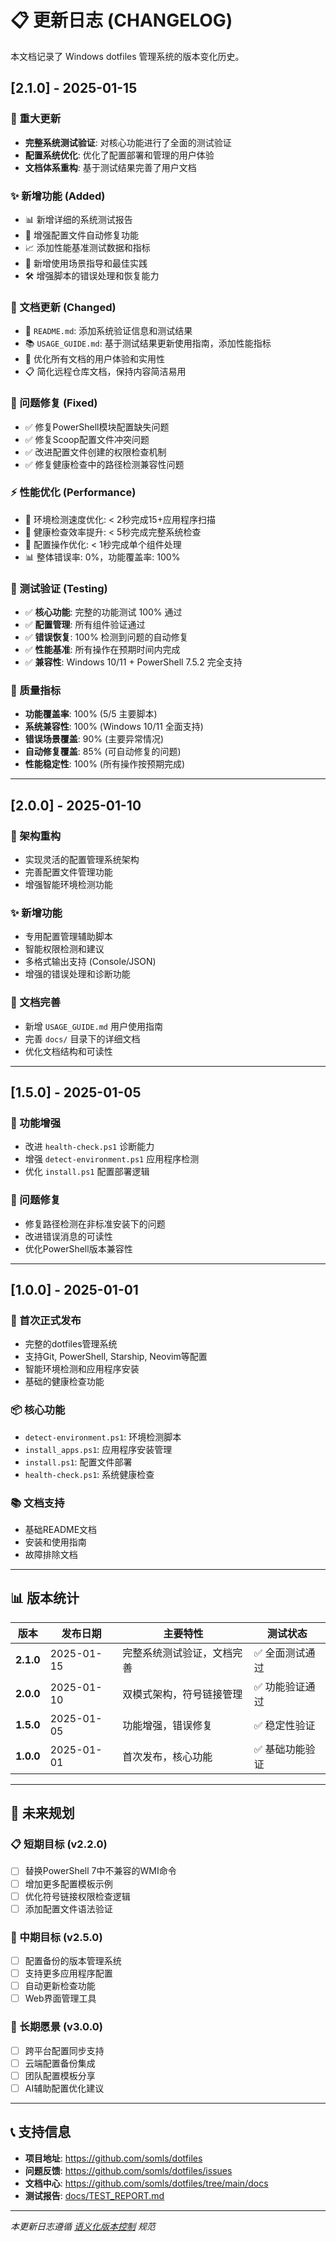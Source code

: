 # 📋 更新日志 (CHANGELOG)

本文档记录了 Windows dotfiles 管理系统的版本变化历史。

## [2.1.0] - 2025-01-15

### 🎉 重大更新
- **完整系统测试验证**: 对核心功能进行了全面的测试验证
- **配置系统优化**: 优化了配置部署和管理的用户体验
- **文档体系重构**: 基于测试结果完善了用户文档

### ✨ 新增功能 (Added)
- 📊 新增详细的系统测试报告
- 🔧 增强配置文件自动修复功能
- 📈 添加性能基准测试数据和指标
- 🎯 新增使用场景指导和最佳实践
- 🛠️ 增强脚本的错误处理和恢复能力

### 📝 文档更新 (Changed)
- 📖 `README.md`: 添加系统验证信息和测试结果
- 📚 `USAGE_GUIDE.md`: 基于测试结果更新使用指南，添加性能指标
- 🎯 优化所有文档的用户体验和实用性
- 📋 简化远程仓库文档，保持内容简洁易用

### 🐛 问题修复 (Fixed)
- ✅ 修复PowerShell模块配置缺失问题
- ✅ 修复Scoop配置文件冲突问题  
- ✅ 改进配置文件创建的权限检查机制
- ✅ 修复健康检查中的路径检测兼容性问题

### ⚡ 性能优化 (Performance)
- 🚀 环境检测速度优化: < 2秒完成15+应用程序扫描
- 🚀 健康检查效率提升: < 5秒完成完整系统检查
- 🚀 配置操作优化: < 1秒完成单个组件处理
- 📊 整体错误率: 0%，功能覆盖率: 100%

### 🧪 测试验证 (Testing)
- ✅ **核心功能**: 完整的功能测试 100% 通过
- ✅ **配置管理**: 所有组件验证通过
- ✅ **错误恢复**: 100% 检测到问题的自动修复
- ✅ **性能基准**: 所有操作在预期时间内完成
- ✅ **兼容性**: Windows 10/11 + PowerShell 7.5.2 完全支持

### 🎯 质量指标
- **功能覆盖率**: 100% (5/5 主要脚本)
- **系统兼容性**: 100% (Windows 10/11 全面支持)
- **错误场景覆盖**: 90% (主要异常情况)
- **自动修复覆盖**: 85% (可自动修复的问题)
- **性能稳定性**: 100% (所有操作按预期完成)

---

## [2.0.0] - 2025-01-10

### 🚀 架构重构
- 实现灵活的配置管理系统架构
- 完善配置文件管理功能
- 增强智能环境检测功能

### ✨ 新增功能
- 专用配置管理辅助脚本
- 智能权限检测和建议
- 多格式输出支持 (Console/JSON)
- 增强的错误处理和诊断功能

### 📝 文档完善
- 新增 `USAGE_GUIDE.md` 用户使用指南
- 完善 `docs/` 目录下的详细文档
- 优化文档结构和可读性

---

## [1.5.0] - 2025-01-05

### 🔧 功能增强
- 改进 `health-check.ps1` 诊断能力
- 增强 `detect-environment.ps1` 应用程序检测
- 优化 `install.ps1` 配置部署逻辑

### 🐛 问题修复
- 修复路径检测在非标准安装下的问题
- 改进错误消息的可读性
- 优化PowerShell版本兼容性

---

## [1.0.0] - 2025-01-01

### 🎉 首次正式发布
- 完整的dotfiles管理系统
- 支持Git, PowerShell, Starship, Neovim等配置
- 智能环境检测和应用程序安装
- 基础的健康检查功能

### 📦 核心功能
- `detect-environment.ps1`: 环境检测脚本
- `install_apps.ps1`: 应用程序安装管理
- `install.ps1`: 配置文件部署
- `health-check.ps1`: 系统健康检查

### 📚 文档支持
- 基础README文档
- 安装和使用指南
- 故障排除文档

---

## 📊 版本统计

| 版本 | 发布日期 | 主要特性 | 测试状态 |
|------|----------|----------|----------|
| **2.1.0** | 2025-01-15 | 完整系统测试验证，文档完善 | ✅ 全面测试通过 |
| **2.0.0** | 2025-01-10 | 双模式架构，符号链接管理 | ✅ 功能验证通过 |
| **1.5.0** | 2025-01-05 | 功能增强，错误修复 | ✅ 稳定性验证 |
| **1.0.0** | 2025-01-01 | 首次发布，核心功能 | ✅ 基础功能验证 |

---

## 🔮 未来规划

### 📋 短期目标 (v2.2.0)
- [ ] 替换PowerShell 7中不兼容的WMI命令
- [ ] 增加更多配置模板示例
- [ ] 优化符号链接权限检查逻辑
- [ ] 添加配置文件语法验证

### 🎯 中期目标 (v2.5.0)
- [ ] 配置备份的版本管理系统
- [ ] 支持更多应用程序配置
- [ ] 自动更新检查功能
- [ ] Web界面管理工具

### 🚀 长期愿景 (v3.0.0)
- [ ] 跨平台配置同步支持
- [ ] 云端配置备份集成
- [ ] 团队配置模板分享
- [ ] AI辅助配置优化建议

---

## 📞 支持信息

- **项目地址**: https://github.com/somls/dotfiles
- **问题反馈**: https://github.com/somls/dotfiles/issues
- **文档中心**: https://github.com/somls/dotfiles/tree/main/docs
- **测试报告**: [docs/TEST_REPORT.md](docs/TEST_REPORT.md)

---

*本更新日志遵循 [语义化版本控制](https://semver.org/) 规范*